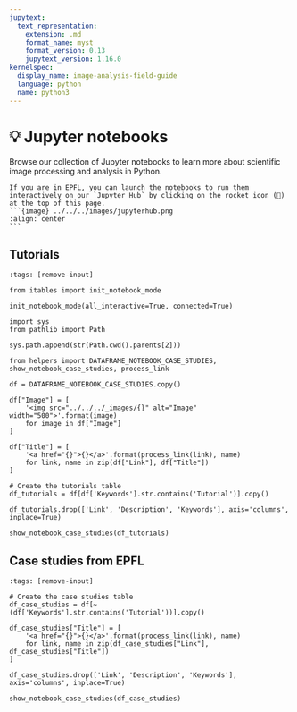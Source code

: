 ```yaml
---
jupytext:
  text_representation:
    extension: .md
    format_name: myst
    format_version: 0.13
    jupytext_version: 1.16.0
kernelspec:
  display_name: image-analysis-field-guide
  language: python
  name: python3
---
```

# 💡 Jupyter notebooks

Browse our collection of Jupyter notebooks to learn more about scientific image processing and analysis in Python.

````{admonition} Launch the notebooks
If you are in EPFL, you can launch the notebooks to run them interactively on our `Jupyter Hub` by clicking on the rocket icon (🚀) at the top of this page.
```{image} ../../../images/jupyterhub.png
:align: center
```
````

## Tutorials

```{code-cell} ipython3
:tags: [remove-input]

from itables import init_notebook_mode

init_notebook_mode(all_interactive=True, connected=True)

import sys
from pathlib import Path

sys.path.append(str(Path.cwd().parents[2]))

from helpers import DATAFRAME_NOTEBOOK_CASE_STUDIES, show_notebook_case_studies, process_link

df = DATAFRAME_NOTEBOOK_CASE_STUDIES.copy()

df["Image"] = [
    '<img src="../../../_images/{}" alt="Image" width="500">'.format(image)
    for image in df["Image"]
]

df["Title"] = [
    '<a href="{}">{}</a>'.format(process_link(link), name)
    for link, name in zip(df["Link"], df["Title"])
]

# Create the tutorials table
df_tutorials = df[df['Keywords'].str.contains('Tutorial')].copy()

df_tutorials.drop(['Link', 'Description', 'Keywords'], axis='columns', inplace=True)

show_notebook_case_studies(df_tutorials)
```

## Case studies from EPFL

```{code-cell} ipython3
:tags: [remove-input]

# Create the case studies table
df_case_studies = df[~(df['Keywords'].str.contains('Tutorial'))].copy()

df_case_studies["Title"] = [
    '<a href="{}">{}</a>'.format(process_link(link), name)
    for link, name in zip(df_case_studies["Link"], df_case_studies["Title"])
]

df_case_studies.drop(['Link', 'Description', 'Keywords'], axis='columns', inplace=True)

show_notebook_case_studies(df_case_studies)
```